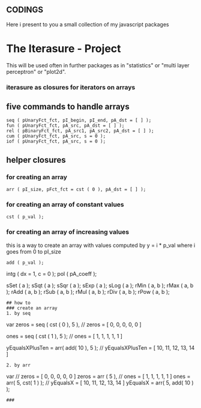 ## CODINGS

Here i present to you a small collection of my javascript packages

# The Iterasure - Project

This will be used often in further packages as in "statistics" or "multi layer perceptron" or "plot2d".

### iterasure as closures for iterators on arrays
## five commands to handle arrays
```
seq ( pUnaryFct_fct, pI_begin, pI_end, pA_dst = [ ] );
fun ( pUnaryFct_fct, pA_src, pA_dst = [ ] );
rel ( pBinaryFct_fct, pA_src1, pA_src2, pA_dst = [ ] );
cum ( pUnaryFct_fct, pA_src, s = 0 );
iof ( pUnaryFct_fct, pA_src, s = 0 );
```
## helper closures
### for creating an array
```
arr ( pI_size, pFct_fct = cst ( 0 ), pA_dst = [ ] );
```
### for creating an array of constant values
```
cst ( p_val );
```
### for creating an array of increasing values
this is a way to create an array with values computed by y = i * p_val
where i goes from 0 to pI_size
```
add ( p_val );
```

intg ( dx = 1, c = 0 );
pol ( pA_coeff );


sSet ( a );
sSqt ( a );
sSqr ( a );
sExp ( a );
sLog ( a );
rMin ( a, b );
rMax ( a, b );
rAdd ( a, b );
rSub ( a, b );
rMul ( a, b );
rDiv ( a, b );
rPow ( a, b );
```
## how to
### create an array
1. by seq
```
var
zeros = seq ( cst ( 0 ), 5 ),
// zeros    = [ 0, 0, 0, 0, 0 ]

ones = seq ( cst ( 1 ), 5 );
// ones     = [ 1, 1, 1, 1, 1 ]

yEqualsXPlusTen = arr( add( 10 ), 5 );
// yEqualsXPlusTen = [ 10, 11, 12, 13, 14 ]

```
2. by arr

```
var
// zeros = [ 0, 0, 0, 0, 0 ]
zeros    = arr ( 5 ),
// ones = [ 1, 1, 1, 1, 1 ]
ones     = arr( 5, cst( 1 ) );
// yEqualsX = [ 10, 11, 12, 13, 14 ]
yEqualsX = arr( 5, add( 10 ) );

```
###
